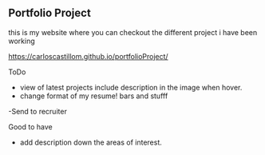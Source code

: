 ## Portfolio Project

this is my website where you can checkout the different project i have been working

https://carloscastillom.github.io/portfolioProject/

ToDo
- view of latest projects include description in the image when hover.
- change format of my resume! bars and stufff

-Send to recruiter

Good to have
- add description down the areas of interest. 

